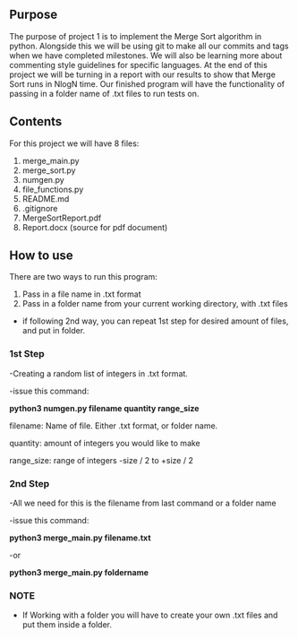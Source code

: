 ## **Purpose**

The purpose of project 1 is to implement the Merge Sort algorithm in python.
Alongside this we will be using git to make all our commits and tags when we have completed milestones.
We will also be learning more about commenting style guidelines for specific languages. At the end 
of this project we will be turning in a report with our results to show that Merge Sort runs 
in NlogN time. Our finished program will have the functionality of passing 
in a folder name of .txt files to run tests on.

## **Contents**

For this project we will have 8 files:

1. merge_main.py
2. merge_sort.py
3. numgen.py
4. file_functions.py
5. README.md
6. .gitignore
7. MergeSortReport.pdf
8. Report.docx (source for pdf document)

## **How to use**

There are two ways to run this program:

1. Pass in a file name in .txt format
2. Pass in a folder name from your current working directory, with .txt files

- if following 2nd way, you can repeat 1st step for desired amount of files, and put in folder.

### **1st Step**

-Creating a random list of integers in .txt format.

-issue this command:

**python3 numgen.py filename quantity range_size**

filename: Name of file. Either .txt format, or folder name.

quantity: amount of integers you would like to make

range_size: range of integers -size / 2 to  +size / 2

### **2nd Step**

-All we need for this is the filename from last command or a folder name

-issue this command:

**python3 merge_main.py filename.txt**

-or

**python3 merge_main.py foldername**

### **NOTE**

- If Working with a folder you will have to create your own .txt files and put them inside a folder.

